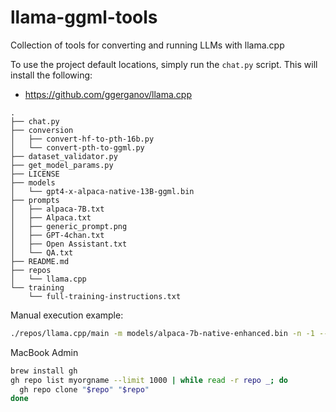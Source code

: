 # llama-ggml-tools
Collection of tools for converting and running LLMs with llama.cpp

To use the project default locations, simply run the `chat.py` script. This will install the following:

* https://github.com/ggerganov/llama.cpp

```tree
.
├── chat.py
├── conversion
│   ├── convert-hf-to-pth-16b.py
│   └── convert-pth-to-ggml.py
├── dataset_validator.py
├── get_model_params.py
├── LICENSE
├── models
│   └── gpt4-x-alpaca-native-13B-ggml.bin
├── prompts
│   ├── alpaca-7B.txt
│   ├── Alpaca.txt
│   ├── generic_prompt.png
│   ├── GPT-4chan.txt
│   ├── Open Assistant.txt
│   └── QA.txt
├── README.md
├── repos
│   └── llama.cpp
└── training
    └── full-training-instructions.txt
```

Manual execution example:

```bash
./repos/llama.cpp/main -m models/alpaca-7b-native-enhanced.bin -n -1 --ctx_size 2048 --batch_size 16 --keep 512 --repeat_penalty 1.0 -t 4 --temp 0.4 --top_k 30 --top_p 0.18 --interactive-first -ins --color -i -r "User:" -f prompts/alpacanativeenhanced.txt
```

MacBook Admin

```bash
brew install gh
gh repo list myorgname --limit 1000 | while read -r repo _; do
  gh repo clone "$repo" "$repo"
done
```
